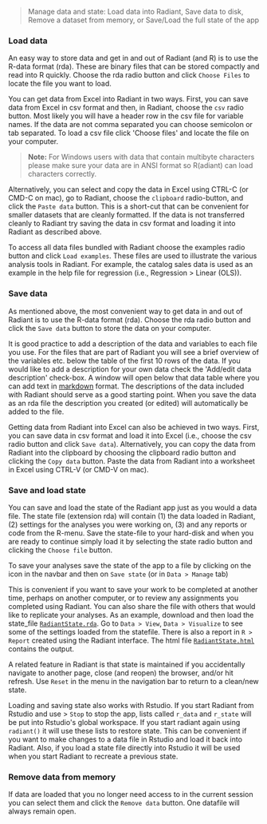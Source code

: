 > Manage data and state: Load data into Radiant, Save data to disk, Remove a dataset from memory, or Save/Load the full state of the app

### Load data

An easy way to store data and get in and out of Radiant (and R) is to use the R-data format (rda). These are binary files that can be stored compactly and read into R quickly. Choose the rda radio button and click `Choose Files` to locate the file you want to load.

You can get data from Excel into Radiant in two ways. First, you can save data from Excel in csv format and then, in Radiant, choose the `csv` radio button. Most likely you will have a header row in the csv file for variable names. If the data are not comma separated you can choose semicolon or tab separated. To load a csv file click 'Choose files' and locate the file on your computer.

> **Note:** For Windows users with data that contain multibyte characters please make sure your data are in ANSI format so R(adiant) can load characters correctly.

Alternatively, you can select and copy the data in Excel using CTRL-C (or CMD-C on mac), go to Radiant, choose the `clipboard` radio-button, and click the `Paste data` button. This is a short-cut that can be convenient for smaller datasets that are cleanly formatted. If the data is not transferred cleanly to Radiant try saving the data in csv format and loading it into Radiant as described above.

To access all data files bundled with Radiant choose the examples radio button and click `Load examples`. These files are used to illustrate the various analysis tools in Radiant. For example, the catalog sales data is used as an example in the help file for regression (i.e., Regression > Linear (OLS)).

### Save data

As mentioned above, the most convenient way to get data in and out of Radiant is to use the R-data format (rda). Choose the rda radio button and click the `Save data` button to store the data on your computer.

It is good practice to add a description of the data and variables to each file you use. For the files that are part of Radiant you will see a brief overview of the variables etc. below the table of the first 10 rows of the data. If you would like to add a description for your own data check the 'Add/edit data description' check-box. A window will open below that data table where you can add text in
<a href="http://rmarkdown.rstudio.com/authoring_pandoc_markdown.html" target="_blank">markdown</a> format. The descriptions of the data included with Radiant should serve as a good starting point. When you save the data as an rda file the description you created (or edited) will automatically be added to the file.

Getting data from Radiant into Excel can also be achieved in two ways. First, you can save data in csv format and load it into Excel (i.e., choose the csv radio button and click `Save data`). Alternatively, you can copy the data from Radiant into the clipboard by choosing the clipboard radio button and clicking the `Copy data` button. Paste the data from Radiant into a worksheet in Excel using CTRL-V (or CMD-V on mac).

### Save and load state

You can save and load the state of the Radiant app just as you would a data file. The state file (extension rda) will contain (1) the data loaded in Radiant, (2) settings for the analyses you were working on, (3) and any reports or code from the R-menu. Save the state-file to your hard-disk and when you are ready to continue simply load it by selecting the state radio button and clicking the `Choose file` button.

To save your analyses save the state of the app to a file by clicking on the <i title='Save' class='fa fa-save'></i> icon in the navbar and then on `Save state` (or in `Data > Manage` tab)

This is convenient if you want to save your work to be completed at another time, perhaps on another computer, or to review any assignments you completed using Radiant. You can also share the file with others that would like to replicate your analyses. As an example, download and then load the state_file [`RadiantState.rda`](https://github.com/vnijs/radiant/blob/master/inst/examples/RadiantState.rda?raw=true). Go to `Data > View`, `Data > Visualize` to see some of the settings loaded from the statefile. There is also a report in `R > Report` created using the Radiant interface. The html file [`RadiantState.html`](https://github.com/vnijs/radiant/blob/master/inst/examples/RadiantState.html?raw=true) contains the output.

A related feature in Radiant is that state is maintained if you accidentally navigate to another page, close (and reopen) the browser, and/or hit refresh. Use `Reset` in the <i title='Power off' class='fa fa-power-off'></i> menu in the navigation bar to return to a clean/new state.

Loading and saving state also works with Rstudio. If you start Radiant from Rstudio and use <i title='Power off' class='fa fa-power-off'></i> > `Stop` to stop the app, lists called `r_data` and `r_state` will be put into Rstudio's global workspace. If you start radiant again using `radiant()` it will use these lists to restore state. This can be convenient if you want to make changes to a data file in Rstudio and load it back into Radiant. Also, if you load a state file directly into Rstudio it will be used when you start Radiant to recreate a previous state.

### Remove data from memory

If data are loaded that you no longer need access to in the current session you can select them and click the `Remove data` button. One datafile will always remain open.
